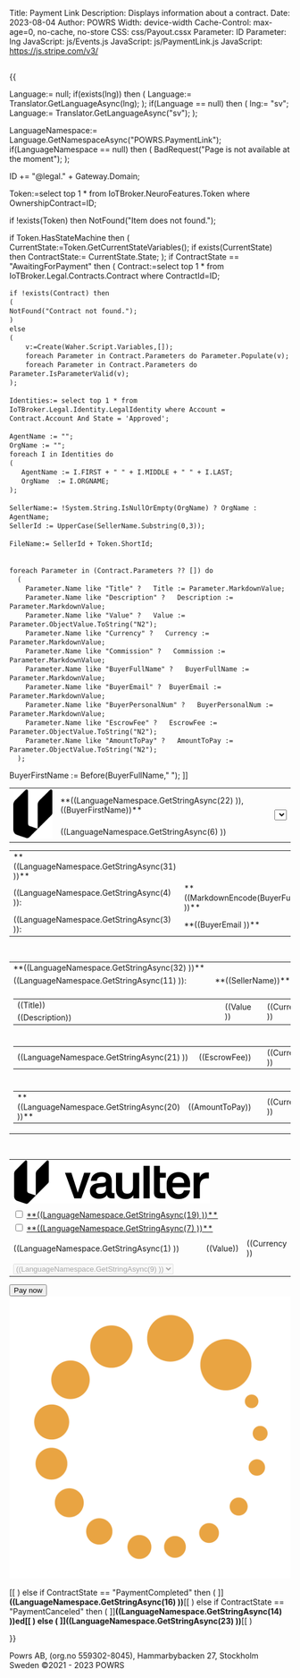 ﻿Title: Payment Link
Description: Displays information about a contract.
Date: 2023-08-04
Author: POWRS
Width: device-width
Cache-Control: max-age=0, no-cache, no-store
CSS: css/Payout.cssx
Parameter: ID
Parameter: lng
JavaScript: js/Events.js
JavaScript: js/PaymentLink.js
JavaScript: https://js.stripe.com/v3/

<main class="border-radius">
<meta name="viewport" content="width=device-width, initial-scale=1" />
<div class="content">
<b><h2></h2></b>
{{

 Language:= null;
if(exists(lng)) then 
(
  Language:= Translator.GetLanguageAsync(lng);
);
if(Language == null) then 
(
 lng:= "sv";
 Language:= Translator.GetLanguageAsync("sv");
);

LanguageNamespace:= Language.GetNamespaceAsync("POWRS.PaymentLink");
if(LanguageNamespace == null) then 
(
 BadRequest("Page is not available at the moment");
);

ID += "@legal." + Gateway.Domain; 

Token:=select top 1 * from IoTBroker.NeuroFeatures.Token where OwnershipContract=ID;

if !exists(Token) then 
	NotFound("Item does not found.");

if Token.HasStateMachine then
(
	CurrentState:=Token.GetCurrentStateVariables();
	if exists(CurrentState) then
		ContractState:= CurrentState.State;
);
if ContractState == "AwaitingForPayment" then 
(
    Contract:=select top 1 * from IoTBroker.Legal.Contracts.Contract where ContractId=ID;
   
    if !exists(Contract) then
    (
	NotFound("Contract not found.");
    )
    else
    (
	    v:=Create(Waher.Script.Variables,[]);
	    foreach Parameter in Contract.Parameters do Parameter.Populate(v);
	    foreach Parameter in Contract.Parameters do Parameter.IsParameterValid(v);
    );

    Identities:= select top 1 * from IoTBroker.Legal.Identity.LegalIdentity where Account = Contract.Account And State = 'Approved';

    AgentName := "";
    OrgName := "";
    foreach I in Identities do
    (
       AgentName := I.FIRST + " " + I.MIDDLE + " " + I.LAST;
       OrgName  := I.ORGNAME;
    );

    SellerName:= !System.String.IsNullOrEmpty(OrgName) ? OrgName : AgentName;
    SellerId := UpperCase(SellerName.Substring(0,3)); 

    FileName:= SellerId + Token.ShortId;


    foreach Parameter in (Contract.Parameters ?? []) do 
      (
        Parameter.Name like "Title" ?   Title := Parameter.MarkdownValue;
        Parameter.Name like "Description" ?   Description := Parameter.MarkdownValue;
        Parameter.Name like "Value" ?   Value := Parameter.ObjectValue.ToString("N2");
        Parameter.Name like "Currency" ?   Currency := Parameter.MarkdownValue;
        Parameter.Name like "Commission" ?   Commission := Parameter.MarkdownValue;
        Parameter.Name like "BuyerFullName" ?   BuyerFullName := Parameter.MarkdownValue;
        Parameter.Name like "BuyerEmail" ?  BuyerEmail := Parameter.MarkdownValue;
        Parameter.Name like "BuyerPersonalNum" ?   BuyerPersonalNum := Parameter.MarkdownValue;
        Parameter.Name like "EscrowFee" ?   EscrowFee := Parameter.ObjectValue.ToString("N2");
        Parameter.Name like "AmountToPay" ?   AmountToPay := Parameter.ObjectValue.ToString("N2");
      );
BuyerFirstName := Before(BuyerFullName," ");
]]

<table style="width:100%">
  <tr class="welcomeLbl">   
    <td rowspan="2"><img class="vaulterLogo" src="./resources/vaulterlogo.svg" alt="Vaulter"/> </td>
    <td>**((LanguageNamespace.GetStringAsync(22) )), ((BuyerFirstName))** </td>
    <td rowspan="2"><select title="languageDropdown" id="languageDropdown"></select></td>
  </tr>
  <tr>
    <td>
       ((LanguageNamespace.GetStringAsync(6) ))
    </td>
  </tr>
</table>

<input type="hidden" value="((lng ))" id="prefferedLanguage"/>
<input type="hidden" value="POWRS.PaymentLink" id="Namespace"/>
<input type="hidden" value="((LanguageNamespace.GetStringAsync(10) ))" id="SelectedAccountOk"/>
<input type="hidden" value="((LanguageNamespace.GetStringAsync(24) ))" id="SelectedAccountNotOk"/>
<input type="hidden" value="((LanguageNamespace.GetStringAsync(25) ))" id="QrCodeScanMessage"/>
<input type="hidden" value="((LanguageNamespace.GetStringAsync(26) ))" id="QrCodeScanTitle"/>
<input type="hidden" value="((LanguageNamespace.GetStringAsync(27) ))" id="TransactionCompleted"/>
<input type="hidden" value="((LanguageNamespace.GetStringAsync(28) ))" id="TransactionFailed"/>
<input type="hidden" value="((LanguageNamespace.GetStringAsync(29) ))" id="TransactionInProgress"/>
<input type="hidden" value="((LanguageNamespace.GetStringAsync(30) ))" id="OpenLinkOnPhoneMessage"/>

<input type="hidden" value="((Token.TokenId))" id="TokenId"/>
<input type="hidden" value="((Contract.ContractId))" id="contractId"/>
<input type="hidden" value="((BuyerPersonalNum))" id="personalNumber"/>
<input type="hidden" value="((BuyerFullName))" id="buyerFullName"/>
<input type="hidden" value="((BuyerEmail))" id="buyerEmail"/>
<input type="hidden" value="((FileName))" id="fileName"/>

<div class="payer-details">
<table>
 <tr>
  <td coolspan="2">
    **((LanguageNamespace.GetStringAsync(31) ))**
  </td>
 </tr>
<tr>
  <td class="payerName">
    ((LanguageNamespace.GetStringAsync(4) )):
  </td>
  <td class="payerValue">
  **((MarkdownEncode(BuyerFullName) ))**
  </td>
 </tr>
<tr>
  <td class="payerName">
    ((LanguageNamespace.GetStringAsync(3) )):
  </td>
  <td class="payerValue">
   **((BuyerEmail ))**
  </td>
 </tr>
</table>
</div>


<br/>

<div class="payment-details">
<table style="width:100%">
 <tr>
  <td colspan="2">
    **((LanguageNamespace.GetStringAsync(32) ))**
  </td>
 </tr>
<tr>
  <td class="payerName">
    ((LanguageNamespace.GetStringAsync(11) )):
  </td>
  <td class="payerValue">
  **((SellerName))****
  </td>
 </tr>

 <tr class="spaceUnder"><td colspan="2"> </td></tr>
<tr>
  <td colspan="2" class="item border-radius" >
      <table style="vertical-align:middle; width:100%;">
         <tr>
            <td style="width:80%;"> ((Title))</td>
            <td class="itemPrice"  rowspan="2" >((Value ))<td>
            <td style="width:10%;" rowspan="2" class="currencyLeft"> ((Currency )) </td>
         </tr>
         <tr>
            <td style="width:70%"> ((Description))</td>
         </tr>
      </table>
  </td>
 </tr>

 <tr class="spaceUnder"><td colspan="2"> </td></tr>
<tr class="spaceUnder">
  <td colspan="2" class="item border-radius">
      <table style="vertical-align:middle; width:100%;">
         <tr>
           <td style="width:80%">((LanguageNamespace.GetStringAsync(21) ))</td>
           <td class="itemPrice"  rowspan="2" >((EscrowFee))<td>
           <td style="width:10%;" rowspan="2" class="currencyLeft"> ((Currency )) </td>
         </tr>
      </table>
  </td>
 </tr>

 <tr class="spaceUnder"><td colspan="2"> </td></tr>
<tr>
  <td colspan="2" class="item border-radius">
      <table style="vertical-align:middle; width:100%;">
         <tr>
           <td style="width:80%">**((LanguageNamespace.GetStringAsync(20) ))**</td>
           <td class="itemPrice"  rowspan="2" >((AmountToPay))<td>
           <td style="width:10%;" rowspan="2" class="currencyLeft"> ((Currency )) </td>
         </tr>
      </table>
  </td>
 </tr>
</table>
</div>
  
<div class="spaceItem"></div>
<br/>

<div class="vaulter-details">
<table style="width:100%">
 <tr>
  <td colspan="3"><img class="vaulter_Logo" src="./resources/vaulter_logo.svg" alt="Vaulter"/> </td>
 </tr>
 <tr >
  <td colspan="3">
     <input type="checkbox" id="termsAndCondition" name="termsAndCondition" onclick="UserAgree();">
     <label for="termsAndCondition"><a href="https://www.powrs.se/terms-and-conditions-payment-link" target="_blank">**((LanguageNamespace.GetStringAsync(19) ))**</a></label> 
   </td>
 </tr>
 <tr class="spaceUnder">
    <td colspan="3">
      <input type="checkbox" id="purchaseAgreement" name="purchaseAgreement" onclick="UserAgree();">
      <label for="purchaseAgreement"><a href="#" onclick="generatePDF();event.preventDefault();" >**((LanguageNamespace.GetStringAsync(7) ))**</a></label> 
   </td>
 </tr>
 <tr class="spaceUnder"><td colspan="3"> </td></tr>
  <tr class="safeguarded" >
     <td style="width:80%; text-align:left">((LanguageNamespace.GetStringAsync(1) ))</td>
     <td class="moneyRight itemPrice">((Value))</td>
     <td class="currencyLeft" style="width:10%;" >((Currency ))</td>
 </tr>
 <tr class="spaceUnder"><td colspan="3"> </td></tr>
 <tr >
    <td colspan="3">
    <select title="serviceProvidersSelect" name="serviceProvidersSelect" id="serviceProvidersSelect" class="selectBank" disabled>
        <option value="none" selected disabled hidden>((LanguageNamespace.GetStringAsync(9) ))</option>
      </select>
   </td>
 </tr>
 </table>

</div>

<div class="spaceItem"></div>

 <form id="payment-form">
        <div id="link-authentication-element">
        </div>
        <div id="payment-element">
        </div>
        <div class="stripe-submit-div">
          <button id="stripe-submit" class="stripe-button stripe-hide" type="submit" >Pay now</button>
        </div>
      </form>
<div id="QrCode"></div>
<div id="spinnerContainer">
  <img src="./resources/spinner.gif" alt="loadingSpinner">
</div>

[[
)
else if ContractState == "PaymentCompleted" then 
(
]]**((LanguageNamespace.GetStringAsync(16) ))**[[
)
else if ContractState == "PaymentCanceled" then 
(
]]**((LanguageNamespace.GetStringAsync(14) ))**ed[[
)
else 
(
]]**((LanguageNamespace.GetStringAsync(23) ))**[[
)

}}

</div>

</main>
<div class="footer-parent">
  <div class="footer">
   Powrs AB, (org.no 559302-8045), Hammarbybacken 27, Stockholm <br/>Sweden ©2021 - 2023 POWRS 
  </div>
</div>